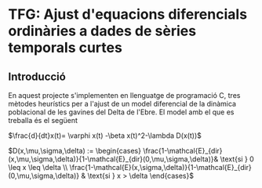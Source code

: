 # TFG: Ajust d'equacions diferencials ordinàries a dades de sèries temporals curtes
## Introducció

En aquest projecte s'implementen en llenguatge de programació C, tres mètodes heurístics per a l'ajust de un model diferencial de la dinàmica poblacional de les gavines del Delta de l'Ebre. El model amb el que es treballa és el següent 


$\frac{d}{dt}x(t)= \varphi x(t) -\beta x(t)^2-\lambda D(x(t))$

$D(x,\mu,\sigma,\delta) :=
	\begin{cases} 
		\frac{1-\mathcal{E}_{dir}(x,\mu,\sigma,\delta)}{1-\mathcal{E}_{dir}(0,\mu,\sigma,\delta)}& \text{si } 0 \leq x \leq \delta \\
		\frac{1-\mathcal{E}(x,\sigma,\delta)}{1-\mathcal{E}_{dir}(0,\mu,\sigma,\delta)} & \text{si } x > \delta
	\end{cases}$

